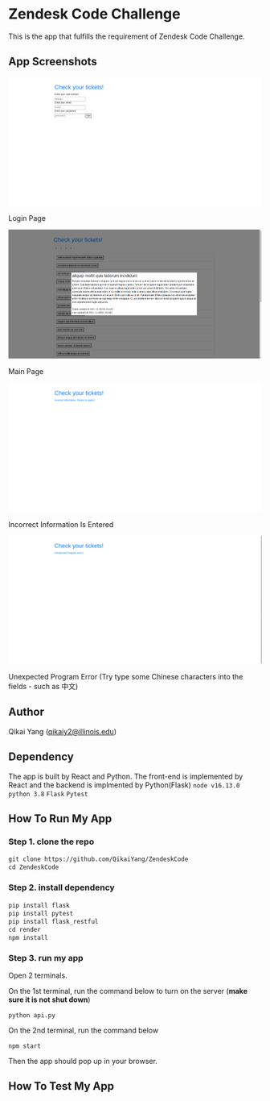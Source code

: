 # Zendesk Code Challenge

This is the app that fulfills the requirement of Zendesk Code Challenge. 

## App Screenshots
![Login Page](https://github.com/QikaiYang/ZendeskCode/blob/main/imgs/login.png)

Login Page

![Main Page](https://github.com/QikaiYang/ZendeskCode/blob/main/imgs/main.png)

Main Page

![Incorrect Page](https://github.com/QikaiYang/ZendeskCode/blob/main/imgs/incorrect.png)

Incorrect Information Is Entered

![Error Page](https://github.com/QikaiYang/ZendeskCode/blob/main/imgs/program.png)

Unexpected Program Error (Try type some Chinese characters into the fields - such as 中文)

## Author
Qikai Yang (qikaiy2@illinois.edu)

## Dependency
The app is built by React and Python. The front-end is implemented by React and the backend is implmented by Python(Flask)
`node v16.13.0`
`python 3.8`
`Flask`
`Pytest`

## How To Run My App
### Step 1. clone the repo
    git clone https://github.com/QikaiYang/ZendeskCode
    cd ZendeskCode

### Step 2. install dependency
    pip install flask
    pip install pytest
    pip install flask_restful
    cd render
    npm install

### Step 3. run my app
Open 2 terminals. 

On the 1st terminal, run the command below to turn on the server (**make sure it is not shut down**)

    python api.py

On the 2nd terminal, run the command below

    npm start

Then the app should pop up in your browser.

## How To Test My App